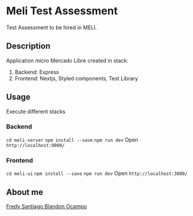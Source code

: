 # Meli Test Assessment
Test Assessment to be hired in MELI.

## Description
Application micro Mercado Libre created in stack:
1. Backend: Express
2. Frontend: Nextjs, Styled components, Test Library

## Usage
Execute different stacks

### Backend
`cd meli-server`
`npm install --save`
`npm run dev`
Open `http://localhost:9000/`


### Frontend
`cd meli-ui`
`npm install --save`
`npm run dev`
Open `http://localhost:3000/`

## About me
[Fredy Santiago Blandon Ocampo](https://fsblandon.super.site/) 